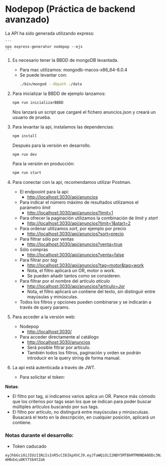 # Nodepop (Práctica de backend avanzado)

La API ha sido generada utilizando express:

    ```
    npx express-generator nodepop --ejs
    ```

1. Es necesario tener la BBDD de mongoDB levantada.
   - Para mac utilizamos: mongodb-macos-x86_64-6.0.4
   - Se puede levantar con:
     ```sh
     ./bin/mongod --dbpath ./data
     ```
2. Para inicializar la BBDD de ejemplo lanzamos:

   ```sh
   npm run inicializarBBDD
   ```

   Nos lanzará un script que cargaré el fichero anuncios.json y creará un usuario de prueba.

3. Para levantar la api, instalamos las dependencias:

   ```sh
   npm install
   ```

   Después para la versión en desarrollo.

   ```sh
   npm run dev
   ```

   Para la versión en producción:

   ```sh
   npm run start
   ```

4. Para conectar con la api, recomendamos utilizar Postman.

   - El endpooint para la api:
     - [http://localhost:3030/api/anuncios](http://localhost:3030/api/anuncios)
   - Para indicar el número máximo de resultados utilizamos el parámetro _limit_
     - [http://localhost:3030/api/anuncios?limit=1](http://localhost:3030/api/anuncios?limit=1)
   - Para ofrecer la paginación utilizamos la combinación de _limit_ y _start_
     - [http://localhost:3030/api/anuncios?limit=1&start=2](http://localhost:3030/api/anuncios?limit=1&start=2)
   - Para ordenar utilizamos _sort_, por ejemplo por precio
     - [http://localhost:3030/api/anuncios?sort=precio](http://localhost:3030/api/anuncios?sort=precio)
   - Para filtrar sólo por ventas
     - [http://localhost:3030/api/anuncios?venta=true](http://localhost:3030/api/anuncios?venta=true)
   - Sólo compras
     - [http://localhost:3030/api/anuncios?venta=false](http://localhost:3030/api/anuncios?venta=false)
   - Para filtrar por _tag_
     - [http://localhost:3030/api/anuncios?tag=motor&tag=work](http://localhost:3030/api/anuncios?tag=motor&tag=work)
     - Nota, el filtro aplicará un OR, motor o work.
     - Se pueden añadir tantos como se consideren.
   - Para filtrar por el nombre del artículo _aticulo_
     - [http://localhost:3030/api/anuncios?articulo=Jor](http://localhost:3030/api/anuncios?articulo=Jor)
     - Nota, el filtro aplicará un contiene del texto, sin distinguir entre mayúsulas y minúsculas.
   - Todos los filtros y opciones pueden combinarse y se indicarán a través de query params.

5. Para acceder a la versión web:

   - Nodepop
     - [http://localhost:3030/](http://localhost:3030/)
   - Para acceder directamente al catálogo
     - [http://localhost:3030/anuncios](http://localhost:3030/anuncios)
     - Será posible filtrar por artículo.
     - También todos los filtros, paginación y orden se podrán introducir en la query string de forma manual.

6. La api está autenticada a través de JWT.
   - Para solicitar el token:

**Notas**:

- El filtro por tag, si indicamos varios aplica un OR.
  Parece más cómodo que los criterios por tags sean los que se indican para poder buscar múltiples artículos buscando por sus tags.
- El filtro por artículo, no distingurá entre mayúsculas y minúsculuas.
  Busacará el texto en la descripción, en cualquier posición, aplicará un contiene.

### Notas durante el desarrollo:

- Token caducado

```
eyJhbGciOiJIUzI1NiIsInR5cCI6IkpXVCJ9.eyJfaWQiOiI2NDY5MTBkMTM0NDA0ODc3NzRlYmVkYzkiLCJpYXQiOjE2ODQ2NjA2NjcsImV4cCI6MTY4NDY2MDY2N30.OZOnYQ8XAZ7I1l5hqw6903NH-mH6dxLu8KY7Sb4tZak
```
